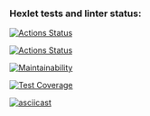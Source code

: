 ### Hexlet tests and linter status:
[![Actions Status](https://github.com/nathalieMalsh/frontend-project-46/actions/workflows/hexlet-check.yml/badge.svg)](https://github.com/nathalieMalsh/frontend-project-46/actions)

[![Actions Status](https://github.com/nathalieMalsh/frontend-project-46/actions/workflows/my-check.yml/badge.svg)](https://github.com/nathalieMalsh/frontend-project-46/actions)

[![Maintainability](https://api.codeclimate.com/v1/badges/5c520531dc068f520fc1/maintainability)](https://codeclimate.com/github/nathalieMalsh/frontend-project-46/maintainability)

[![Test Coverage](https://api.codeclimate.com/v1/badges/5c520531dc068f520fc1/test_coverage)](https://codeclimate.com/github/nathalieMalsh/frontend-project-46/test_coverage)

[![asciicast](https://asciinema.org/a/tegFMwPoX0Ij99N5djPkcDo7u.svg)](https://asciinema.org/a/tegFMwPoX0Ij99N5djPkcDo7u)